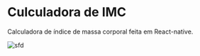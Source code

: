 # Culculadora de IMC

Calculadora de índice de massa corporal feita em React-native.


![sfd](https://user-images.githubusercontent.com/58537948/121707815-35b5a780-ca94-11eb-8f8c-ee28612551b6.png)
